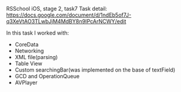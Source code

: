 RSSchool iOS, stage 2, task7
Task detail: https://docs.google.com/document/d/1ndEb5of7J-q3XeVtAO3TLwbJjM4MdBY8n9IPcArNCWY/edit


In this task I worked with:
  - CoreData
  - Networking
  - XML file(parsing) 
  - Table View
  - Custom searchingBar(was implemented on the base of textField)
  - GCD and OperationQueue
  - AVPlayer
  
 
